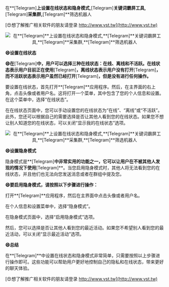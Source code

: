 在**[Telegram]**上设置在线状态和隐身模式,**[Telegram]**关键词霸屏工具,**[Telegram]**采集群,**[Telegram]**筛选机器人

[😍想了解推广相关软件的朋友请登录 http://www.vst.tw](http://www.vst.tw)

 <center><img src="https://vst.tw/MP4/tuiguang/png/4.png" alt="在**[Telegram]**上设置在线状态和隐身模式,**[Telegram]**关键词霸屏工具,**[Telegram]**采集群,**[Telegram]**筛选机器人"></center>

**😄设置在线状态**

**😄在**[Telegram]**中，用户可以选择三种在线状态：在线、离线和不活跃。在线状态表示用户目前正在使用**[Telegram]**，离线状态表示用户没有打开**[Telegram]**，而不活跃状态表示用户虽然已经打开**[Telegram]**，但是没有进行任何操作。**

要设置在线状态，首先打开**[Telegram]**应用程序。然后，在主界面的右上角，点击头像或者用户名。这将打开一个菜单，其中包含了您的个人信息和设置。在这个菜单中，选择“在线状态”。

在在线状态页面中，您可以手动设置您的在线状态为“在线”、“离线”或“不活跃”。此外，您还可以根据自己的需要选择是否让其他人看到您的在线状态。如果您不想让别人知道您的在线状态，可以关闭“显示我的在线状态”选项。

 <center><img src="https://vst.tw/MP4/tuiguang/png/1.png" alt="在**[Telegram]**上设置在线状态和隐身模式,**[Telegram]**关键词霸屏工具,**[Telegram]**采集群,**[Telegram]**筛选机器人"></center>

**😄设置隐身模式**

隐身模式是**[Telegram]**中非常实用的功能之一，它可以让用户在不被其他人发现的情况下使用**[Telegram]**。当您启用隐身模式时，其他人将无法看到您的在线状态，并且他们也无法向您发送消息或者在群组中提及您。

**😄要启用隐身模式，请按照以下步骤进行操作：**

打开**[Telegram]**应用程序，然后在主界面中点击头像或者用户名。

在个人信息和设置菜单中，选择“隐身模式”。

在隐身模式页面中，选择“启用隐身模式”选项。

然后，您可以选择是否让其他人看到您的最近活动。如果您不希望别人看到您的最近活动，可以关闭“显示最近活动”选项。

**😄总结**

在**[Telegram]**中设置在线状态和隐身模式非常简单，只需要按照以上步骤进行操作即可。这些功能可以帮助用户更好地控制自己的隐私和在线状态，带来更好的聊天体验。

[😍想了解推广相关软件的朋友请登录 http://www.vst.tw](http://www.vst.tw)



